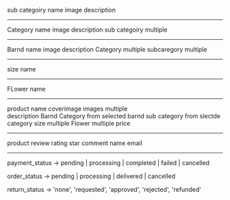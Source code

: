 sub categoiry
name
image
description

---

Category
name
image
description
sub categoiry multiple

---

Barnd
name
image
description
Category multiple
subcaregory multiple

---

size
name

---

FLower
name

---

product
name
coverimage
images multiple  
description
Barnd
Category from selected barnd
sub category from slectde category
size multiple
Flower multiple
price

---

product review
rating star
comment
name
email

---

payment_status → pending | processing | completed | failed | cancelled

order_status → pending | processing | delivered | cancelled

return_status -> 'none', 'requested', 'approved', 'rejected', 'refunded'






